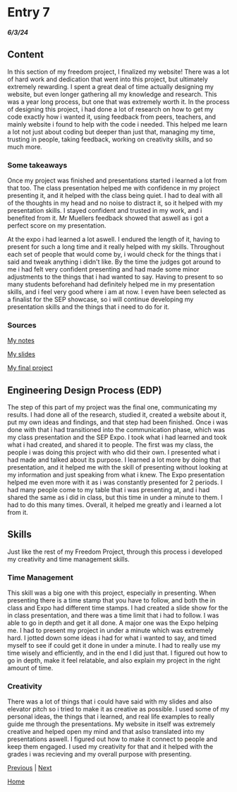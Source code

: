 # Entry 7
##### 6/3/24

## Content

In this section of my freedom project,  I finalized my website!  There was a lot of hard work and dedication that went into this project, but ultimately extremely rewarding.  I spent a great deal of time actually designing my website, but even longer gathering all my knowledge and research.  This was a year long process, but one that was extremely worth it.  In the process of designing this project, i had done a lot of research on how to get my code exactly how i wanted it, using feedback from peers, teachers, and mainly website i found to help with the code i needed.  This helped me learn a lot not just about coding but deeper than just that, managing my time, trusting in people, taking feedback, working on creativity skills, and so much more.  

### Some takeaways

Once my project was finished and presentations started i learned a lot from that too.  The class presentation helped me with confidence in my project presenting it, and it helped with the class being quiet.  I had to deal with all of the thoughts in my head and no noise to distract it, so it helped with my presentation skills.  I stayed confident and trusted in my work, and i benefited from it.  Mr Muellers feedback showed that aswell as i got a perfect score on my presentation.

At the expo i had learned a lot aswell.  I endured the length of it, having to present for such a long time and it really helped with my skills.  Throughout each set of people that would come by, i would check for the things that i said and tweak anything i didn't like.  By the time the judges got around to me i had felt very confident presenting and had made some minor adjustments to the things that i had wanted to say.  Having to present to so many students beforehand had definitely helped me in my presentation skills, and i feel very good where i am at now.  I even have been selected as a finalist for the SEP showcase, so i will continue developing my presentation skills and the things that i need to do for it.

### Sources

[My notes](https://docs.google.com/document/d/1nvHuOcj5XoPd6ZKabmxTTa7uGNGOMUMFleG308G5xyw/edit) 

[My slides](https://docs.google.com/presentation/d/1jXE4YZlWyaa1-zrZfrmXtkYHyd8jZon5Mk9e6YoLdEI/edit#slide=id.p)

[My final project](https://andrep8376.github.io/sep10-freedom-project/startbootstrap-agency-gh-pages/)

## Engineering Design Process (EDP)

The step of this part of my project was the final one, communicating my results.  I had done all of the research, studied it, created a website about it, put my own ideas and findings, and that step had been finished.  Once i was done with that i had transitioned into the communication phase, which was my class presentation and the SEP Expo.  I took what i had learned and took what i had created, and shared it to people.  The first was my class, the people i was doing this project with who did their own.  I presented what i had made and talked about its purpose.  I learned a lot more by doing that presentation, and it helped me with the skill of presenting without looking at my information and just speaking from what i knew.  The Expo presentation helped me even more with it as i was constantly presented for 2 periods.  I had many people come to my table that i was presenting at, and i had shared the same as i did in class, but this time in under a minute to them.  I had to do this many times.  Overall, it helped me greatly and i learned a lot from it.

## Skills

Just like the rest of my Freedom Project, through this process i developed my creativity and time management skills.

### Time Management

This skill was a big one with this project, especially in presenting.  When presenting there is a time stamp that you have to follow, and both the in class and Expo had different time stamps.  I had created a slide show for the in class presentation, and there was a time limit that i had to follow.  I was able to go in depth and get it all done.  A major one was the Expo helping me.  I had to present my project in under a minute which was extremely hard.  I jotted down some ideas i had for what i wanted to say, and timed myself to see if could get it done in under a minute.  I had to really use my time wisely and efficiently, and in the end I did just that.  I figured out how to go in depth, make it feel relatable, and also explain my project in the right amount of time.

### Creativity

There was a lot of things that i could have said with my slides and also elevator pitch so i tried to make it as creative as possible.  I used some of my personal ideas, the things that i learned, and real life examples to really guide me through the presentations.  My website in itself was extremely creative and helped open my mind and that aslso translated into my presentations aswell.  I figured out how to make it connect to people and keep them engaged.  I used my creativity for that and it helped with the grades i was recieving and my overall purpose with presenting.



[Previous](entry06.md) | [Next](entry08.md)

[Home](../README.md)
